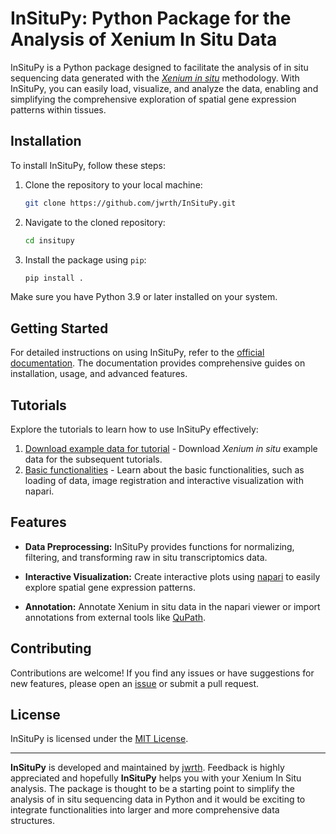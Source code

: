 # InSituPy: Python Package for the Analysis of Xenium In Situ Data

InSituPy is a Python package designed to facilitate the analysis of in situ sequencing data generated with the [_Xenium in situ_](https://www.10xgenomics.com/platforms/xenium) methodology. With InSituPy, you can easily load, visualize, and analyze the data, enabling and simplifying the comprehensive exploration of spatial gene expression patterns within tissues.

## Installation

To install InSituPy, follow these steps:

1. Clone the repository to your local machine:

   ```bash
   git clone https://github.com/jwrth/InSituPy.git
   ```

2. Navigate to the cloned repository:

   ```bash
   cd insitupy
   ```

3. Install the package using `pip`:

   ```bash
   pip install .
   ```

Make sure you have Python 3.9 or later installed on your system.

## Getting Started

For detailed instructions on using InSituPy, refer to the [official documentation](https://InSituPy.readthedocs.io). The documentation provides comprehensive guides on installation, usage, and advanced features.

## Tutorials

Explore the tutorials to learn how to use InSituPy effectively:

1. [Download example data for tutorial](notebooks/00_InSituPy_demo_download_data.ipynb) - Download _Xenium in situ_ example data for the subsequent tutorials.
2. [Basic functionalities](notebooks/00_InSituPy_demo_download_data.ipynb) - Learn about the basic functionalities, such as loading of data, image registration and interactive visualization with napari.

## Features

- **Data Preprocessing:** InSituPy provides functions for normalizing, filtering, and transforming raw in situ transcriptomics data.

- **Interactive Visualization:** Create interactive plots using [napari](https://napari.org/stable/#) to easily explore spatial gene expression patterns.

- **Annotation:** Annotate Xenium in situ data in the napari viewer or import annotations from external tools like [QuPath](https://qupath.github.io/).

## Contributing

Contributions are welcome! If you find any issues or have suggestions for new features, please open an [issue](https://github.com/jwrth/InSituPy/issues) or submit a pull request.

## License

InSituPy is licensed under the [MIT License](LICENSE).

---

**InSituPy** is developed and maintained by [jwrth](https://github.com/jwrth). Feedback is highly appreciated and hopefully **InSituPy** helps you with your Xenium In Situ analysis. The package is thought to be a starting point to simplify the analysis of in situ sequencing data in Python and it would be exciting to integrate functionalities into larger and more comprehensive data structures.
